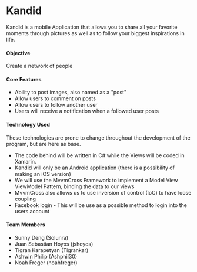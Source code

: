 ﻿# Kandid
 Kandid is a mobile Application that allows you to share all your favorite moments through pictures as well as to follow your biggest inspirations in life.
  
#### Objective
 Create a network of people
 
#### Core Features
 * Ability to post images, also named as a "post"
 * Allow users to comment on posts
 * Allow users to follow another user
 * Users will receive a notification when a followed user posts
 
 #### Technology Used
 These technologies are prone to change throughout the development of the program, but are here as base.
  * The code behind will be written in C# while the Views will be coded in Xamarin.
  * Kandid will only be an Android application (there is a possibility of making an iOS version)
  * We will use the MvvmCross Framework to implement a Model View ViewModel Pattern, binding the data to our views
  * MvvmCross also allows us to use inversion of control (IoC) to have loose coupling
  * Facebook login - This will be use as a possible method to login into the users account
 
 #### Team Members
  * Sunny Deng (Solunra)
  * Juan Sebastian Hoyos (jshoyos)
  * Tigran Karapetyan (Tigrankar)
  * Ashwin Philip (Ashphil30)
  * Noah Freger (noahfreger)
